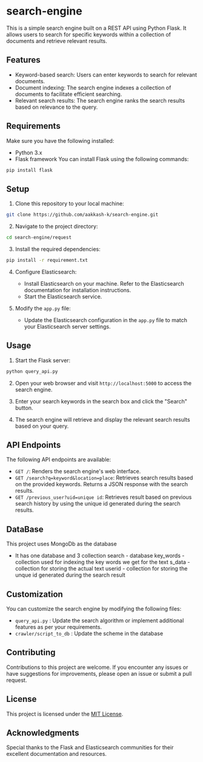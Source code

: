 # search-engine

This is a simple search engine built on a REST API using Python Flask. It allows users to search for specific keywords within a collection of documents and retrieve relevant results.

## Features

- Keyword-based search: Users can enter keywords to search for relevant documents.
- Document indexing: The search engine indexes a collection of documents to facilitate efficient searching.
- Relevant search results: The search engine ranks the search results based on relevance to the query.

## Requirements

Make sure you have the following installed:

- Python 3.x
- Flask framework
You can install Flask using the following commands:

```bash
pip install flask
```

## Setup

1. Clone this repository to your local machine:

```bash
git clone https://github.com/aakkash-k/search-engine.git
```

2. Navigate to the project directory:

```bash
cd search-engine/request
```

3. Install the required dependencies:

```bash
pip install -r requirement.txt
```

4. Configure Elasticsearch:
   - Install Elasticsearch on your machine. Refer to the Elasticsearch documentation for installation instructions.
   - Start the Elasticsearch service.

5. Modify the `app.py` file:
   - Update the Elasticsearch configuration in the `app.py` file to match your Elasticsearch server settings.

## Usage

1. Start the Flask server:

```bash
python query_api.py
```

2. Open your web browser and visit `http://localhost:5000` to access the search engine.

3. Enter your search keywords in the search box and click the "Search" button.

4. The search engine will retrieve and display the relevant search results based on your query.

## API Endpoints

The following API endpoints are available:

- `GET /`: Renders the search engine's web interface.
- `GET /search?q=keyword&location=place`: Retrieves search results based on the provided keywords. Returns a JSON response with the search results.
- `GET /previous_user?uid=unique id`: Retrieves result based on previous search history by using the unique id generated during the search results.

## DataBase
This project uses MongoDb as the database
  - It has one database and 3 collection
      search - database
        key_words - collection used for indexing the key words we get for the text 
        s_data    - collection for storing the actual text
        userid    - collection for storing the unque id generated during the search result
          

## Customization

You can customize the search engine by modifying the following files:

- `query_api.py`             : Update the search algorithm or implement additional features as per your requirements.
- `crawler/script_to_db`     : Update the scheme in the database
## Contributing

Contributions to this project are welcome. If you encounter any issues or have suggestions for improvements, please open an issue or submit a pull request.

## License

This project is licensed under the [MIT License](LICENSE).

## Acknowledgments

Special thanks to the Flask and Elasticsearch communities for their excellent documentation and resources.
